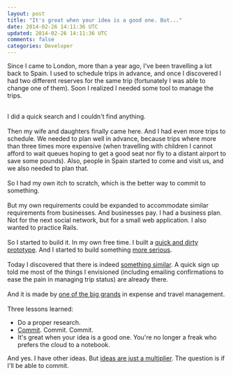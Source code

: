 ```yaml
---
layout: post
title: "It's great when your idea is a good one. But..."
date: 2014-02-26 14:11:36 UTC
updated: 2014-02-26 14:11:36 UTC
comments: false
categories: Developer
---
```


Since I came to London, more than a year ago, I've been travelling a lot back to Spain. I used to schedule trips in advance, and once I discovered I had two different reserves for the same trip (fortunately I was able to change one of them). Soon I realized I needed some tool to manage the trips.<br /><div><br /></div><div>I did a quick search and I couldn't find anything.<br /><div><br /></div><div>Then my wife and daughters finally came here. And I had even more trips to schedule. We needed to plan well in advance, because trips where more than three times more expensive (when travelling with children I cannot afford to wait queues hoping to get a good seat nor fly to a distant airport to save some pounds). Also, people in Spain started to come and visit us, and we also needed to plan that.</div><div><br /></div><div>So I had my own itch to scratch, which is the better way to commit to something.&nbsp;</div><div><br /></div><div>But my own requirements could be expanded to accommodate similar requirements from businesses. And businesses pay. I had a business plan. Not for the next social network, but for a small web application. I also wanted to practice Rails.&nbsp;</div><div><br /></div><div>So I started to build it. In my own free time. I built a <a href="http://ancient-mountain-9909.herokuapp.com/en/home">quick and dirty prototype</a>. And I started to build something <a href="http://www.whendoigo.co.uk/">more serious</a>.&nbsp;</div><div><br /></div><div>Today I discovered that there is indeed <a href="https://www.tripit.com/">something similar</a>. A quick sign up told me most of the things I envisioned (including emailing confirmations to ease the pain in managing trip status) are already there.&nbsp;</div><div><br /></div><div>And it is made by <a href="https://www.concur.com/">one of the big grands</a> in expense and travel management.</div><div><br /></div><div>Three lessons learned:</div><div><ul><li>Do a proper research.</li><li><a href="http://blog.whendoigo.co.uk/2013/11/30-days.html">Commit</a>. Commit. Commit.</li><li>It's great when your idea is a good one. You're no longer a freak who prefers the cloud to a notebook.</li></ul><div>And yes. I have other ideas. But <a href="http://sivers.org/multiply">ideas are just a multiplier</a>. The question is if I'll be able to commit.</div></div></div>
